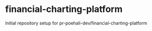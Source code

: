 # financial-charting-platform

Initial repository setup for pr-poehali-dev/financial-charting-platform